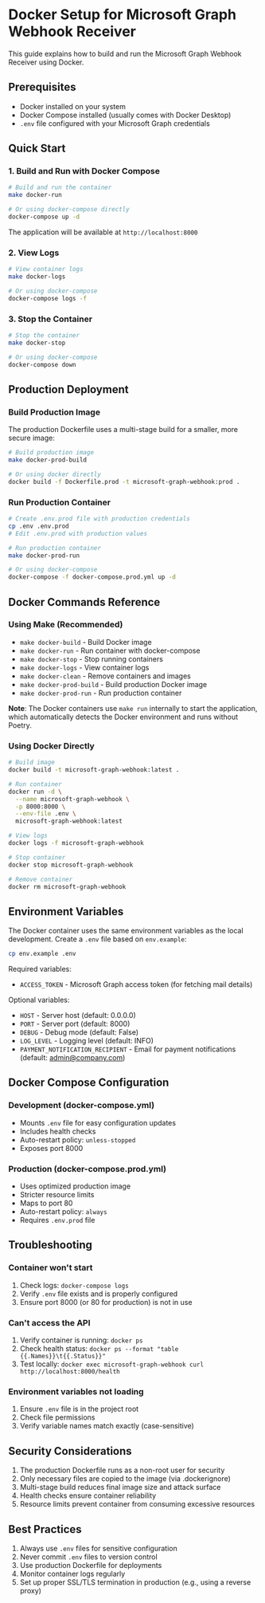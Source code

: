 # Docker Setup for Microsoft Graph Webhook Receiver

This guide explains how to build and run the Microsoft Graph Webhook Receiver using Docker.

## Prerequisites

- Docker installed on your system
- Docker Compose installed (usually comes with Docker Desktop)
- `.env` file configured with your Microsoft Graph credentials

## Quick Start

### 1. Build and Run with Docker Compose

```bash
# Build and run the container
make docker-run

# Or using docker-compose directly
docker-compose up -d
```

The application will be available at `http://localhost:8000`

### 2. View Logs

```bash
# View container logs
make docker-logs

# Or using docker-compose
docker-compose logs -f
```

### 3. Stop the Container

```bash
# Stop the container
make docker-stop

# Or using docker-compose
docker-compose down
```

## Production Deployment

### Build Production Image

The production Dockerfile uses a multi-stage build for a smaller, more secure image:

```bash
# Build production image
make docker-prod-build

# Or using docker directly
docker build -f Dockerfile.prod -t microsoft-graph-webhook:prod .
```

### Run Production Container

```bash
# Create .env.prod file with production credentials
cp .env .env.prod
# Edit .env.prod with production values

# Run production container
make docker-prod-run

# Or using docker-compose
docker-compose -f docker-compose.prod.yml up -d
```

## Docker Commands Reference

### Using Make (Recommended)

- `make docker-build` - Build Docker image
- `make docker-run` - Run container with docker-compose
- `make docker-stop` - Stop running containers
- `make docker-logs` - View container logs
- `make docker-clean` - Remove containers and images
- `make docker-prod-build` - Build production Docker image
- `make docker-prod-run` - Run production container

**Note**: The Docker containers use `make run` internally to start the application, which automatically detects the Docker environment and runs without Poetry.

### Using Docker Directly

```bash
# Build image
docker build -t microsoft-graph-webhook:latest .

# Run container
docker run -d \
  --name microsoft-graph-webhook \
  -p 8000:8000 \
  --env-file .env \
  microsoft-graph-webhook:latest

# View logs
docker logs -f microsoft-graph-webhook

# Stop container
docker stop microsoft-graph-webhook

# Remove container
docker rm microsoft-graph-webhook
```

## Environment Variables

The Docker container uses the same environment variables as the local development. Create a `.env` file based on `env.example`:

```bash
cp env.example .env
```

Required variables:
- `ACCESS_TOKEN` - Microsoft Graph access token (for fetching mail details)

Optional variables:
- `HOST` - Server host (default: 0.0.0.0)
- `PORT` - Server port (default: 8000)
- `DEBUG` - Debug mode (default: False)
- `LOG_LEVEL` - Logging level (default: INFO)
- `PAYMENT_NOTIFICATION_RECIPIENT` - Email for payment notifications (default: admin@company.com)

## Docker Compose Configuration

### Development (docker-compose.yml)

- Mounts `.env` file for easy configuration updates
- Includes health checks
- Auto-restart policy: `unless-stopped`
- Exposes port 8000

### Production (docker-compose.prod.yml)

- Uses optimized production image
- Stricter resource limits
- Maps to port 80
- Auto-restart policy: `always`
- Requires `.env.prod` file

## Troubleshooting

### Container won't start

1. Check logs: `docker-compose logs`
2. Verify `.env` file exists and is properly configured
3. Ensure port 8000 (or 80 for production) is not in use

### Can't access the API

1. Verify container is running: `docker ps`
2. Check health status: `docker ps --format "table {{.Names}}\t{{.Status}}"`
3. Test locally: `docker exec microsoft-graph-webhook curl http://localhost:8000/health`

### Environment variables not loading

1. Ensure `.env` file is in the project root
2. Check file permissions
3. Verify variable names match exactly (case-sensitive)

## Security Considerations

1. The production Dockerfile runs as a non-root user for security
2. Only necessary files are copied to the image (via .dockerignore)
3. Multi-stage build reduces final image size and attack surface
4. Health checks ensure container reliability
5. Resource limits prevent container from consuming excessive resources

## Best Practices

1. Always use `.env` files for sensitive configuration
2. Never commit `.env` files to version control
3. Use production Dockerfile for deployments
4. Monitor container logs regularly
5. Set up proper SSL/TLS termination in production (e.g., using a reverse proxy)

